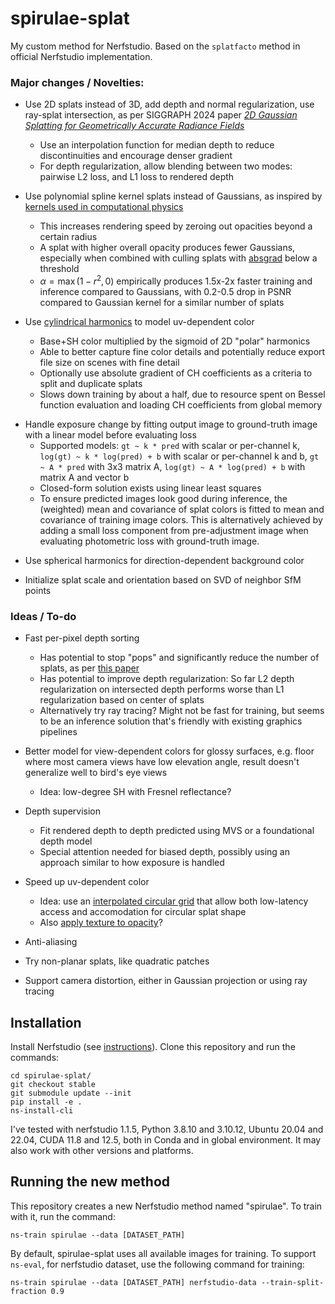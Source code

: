 # spirulae-splat
My custom method for Nerfstudio. Based on the `splatfacto` method in official Nerfstudio implementation.

### Major changes / Novelties:

- Use 2D splats instead of 3D, add depth and normal regularization, use ray-splat intersection, as per SIGGRAPH 2024 paper [*2D Gaussian Splatting for Geometrically Accurate Radiance Fields*](https://arxiv.org/abs/2403.17888)
  - Use an interpolation function for median depth to reduce discontinuities and encourage denser gradient
  - For depth regularization, allow blending between two modes: pairwise L2 loss, and L1 loss to rendered depth
  <!-- - L1 loss to rendered mean depth requires two-pass rendering (i.e. one earlier pass for depth) that is 1.3 times as slow to train overall. The code automatically selects one-pass and two-pass rendering based on configuration. -->

- Use polynomial spline kernel splats instead of Gaussians, as inspired by [kernels used in computational physics](https://en.wikipedia.org/wiki/Smoothed-particle_hydrodynamics)
  - This increases rendering speed by zeroing out opacities beyond a certain radius
  - A splat with higher overall opacity produces fewer Gaussians, especially when combined with culling splats with [absgrad](https://arxiv.org/abs/2404.10484) below a threshold
  - $\alpha=\max(1-r^2,0)$ empirically produces 1.5x-2x faster training and inference compared to Gaussians, with 0.2-0.5 drop in PSNR compared to Gaussian kernel for a similar number of splats

- Use [cylindrical harmonics](https://en.wikipedia.org/wiki/Cylindrical_harmonics) to model uv-dependent color
  - Base+SH color multiplied by the sigmoid of 2D "polar" harmonics
  - Able to better capture fine color details and potentially reduce export file size on scenes with fine detail
  - Optionally use absolute gradient of CH coefficients as a criteria to split and duplicate splats
  - Slows down training by about a half, due to resource spent on Bessel function evaluation and loading CH coefficients from global memory

<!-- - Support [Markov Chain Monte Carlo (MCMC)](https://arxiv.org/abs/2404.09591) for adaptive control of splats, with relocation designed for polynomial splats -->

<!-- - Introduce splat anisotropy by multiplying opacity by a smoothstep of UV directional dot product $1-\mathrm{smoothstep}(\mathbf{a}\cdot(u,v))$, intended to better represent sharp edges

DEPRECATED: although this seems to improve metrics (e.g. PSNR) for a similar number of splats, visualization shows anisotropy isn't actually high near sharp edges; deprecate to save memory footprint, and considering similar but more configurable methods (like https://arxiv.org/abs/2408.16982) already exist -->

- Handle exposure change by fitting output image to ground-truth image with a linear model before evaluating loss
  - Supported models: `gt ~ k * pred` with scalar or per-channel k, `log(gt) ~ k * log(pred) + b` with scalar or per-channel k and b, `gt ~ A * pred` with 3x3 matrix A, `log(gt) ~ A * log(pred) + b` with matrix A and vector b
  - Closed-form solution exists using linear least squares
  - To ensure predicted images look good during inference, the (weighted) mean and covariance of splat colors is fitted to mean and covariance of training image colors. This is alternatively achieved by adding a small loss component from pre-adjustment image when evaluating photometric loss with ground-truth image.

<!-- - Use an adaptive densification threshold based on absgrad, for consistency in number of splats across scenes and hyperparameter sets -->

- Use spherical harmonics for direction-dependent background color

- Initialize splat scale and orientation based on SVD of neighbor SfM points


### Ideas / To-do

- Fast per-pixel depth sorting
  - Has potential to stop "pops" and significantly reduce the number of splats, as per [this paper](https://arxiv.org/abs/2402.00525)
  - Has potential to improve depth regularization: So far L2 depth regularization on intersected depth performs worse than L1 regularization based on center of splats
  - Alternatively try ray tracing? Might not be fast for training, but seems to be an inference solution that's friendly with existing graphics pipelines

- Better model for view-dependent colors for glossy surfaces, e.g. floor where most camera views have low elevation angle, result doesn't generalize well to bird's eye views
  - Idea: low-degree SH with Fresnel reflectance?

- Depth supervision
   - Fit rendered depth to depth predicted using MVS or a foundational depth model
   - Special attention needed for biased depth, possibly using an approach similar to how exposure is handled

- Speed up uv-dependent color
  - Idea: use an [interpolated circular grid](https://www.desmos.com/calculator/0drgnclvod) that allow both low-latency access and accomodation for circular splat shape
  - Also [apply texture to opacity](https://arxiv.org/abs/2408.16982)?

- Anti-aliasing

- Try non-planar splats, like quadratic patches

- Support camera distortion, either in Gaussian projection or using ray tracing


## Installation
Install Nerfstudio (see [instructions](https://docs.nerf.studio/quickstart/installation.html)). Clone this repository and run the commands:

```
cd spirulae-splat/
git checkout stable
git submodule update --init
pip install -e .
ns-install-cli
```

I've tested with nerfstudio 1.1.5, Python 3.8.10 and 3.10.12, Ubuntu 20.04 and 22.04, CUDA 11.8 and 12.5, both in Conda and in global environment. It may also work with other versions and platforms.

## Running the new method
This repository creates a new Nerfstudio method named "spirulae". To train with it, run the command:
```
ns-train spirulae --data [DATASET_PATH]
```

By default, spirulae-splat uses all available images for training. To support `ns-eval`, for nerfstudio dataset, use the following command for training:
```
ns-train spirulae --data [DATASET_PATH] nerfstudio-data --train-split-fraction 0.9
```

<!-- ### Dataset preparation
Some scripts I use to generate datasets from videos can be found [here](https://github.com/harry7557558/Graphics/tree/master/mapping/colmap_nerfstudio). See [here](https://github.com/harry7557558/Graphics/tree/master/mapping/video_imu_alignment) for a tool (under development) that recovers scene scale and orientation using IMU data. -->
